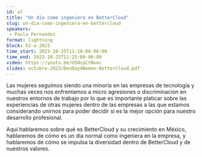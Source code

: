 ```yaml
---
id: a7
title: "Un día como ingeniera en BetterCloud"
slug: un-dia-como-ingeniera-en-bettercloud
speakers:
 - Paola Fernandez
format: lightning
block: h2-a-2023
time_start: 2023-10-25T11:10:00-06:00
time_end: 2023-10-25T11:25:00-06:00
video: https://youtu.be/U5NcpCtNvwc
slides: octubre-2023/DevDay4Women-BetterCloud.pdf
---
```


Las mujeres seguimos siendo una minoría en las empresas de tecnología y muchas veces nos enfrentamos a micro agresiones o discriminacion en nuestros entornos de trabajo por lo que es importante platicar sobre las experiencias de otras mujeres dentro de las empresas a las que estamos considerando unirnos para poder decidir si es la mejor opción para nuestro desarrollo profesional.

Aquí hablaremos sobre qué es BetterCloud y su crecimiento en México, hablaremos de cómo es un día normal como ingeniera en la empresa, y hablaremos de cómo se impulsa la diversidad dentro de BetterCloud y de nuestros valores.